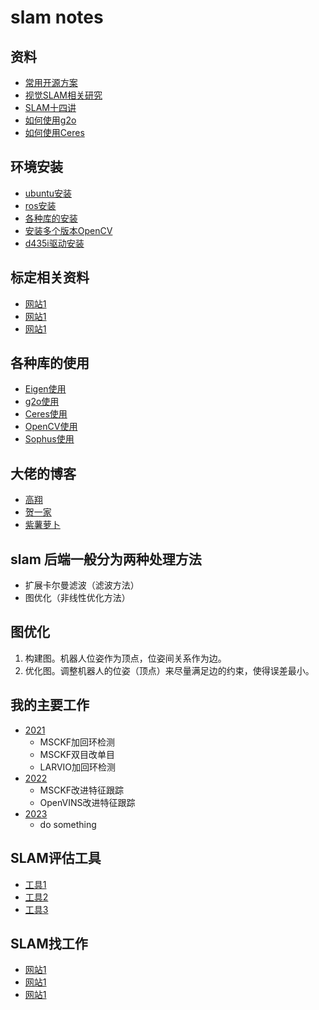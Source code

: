 # slam notes
## 资料
- [常用开源方案](https://github.com/liuqian62/notebook/tree/main/slamNotes/slam%E5%BC%80%E6%BA%90%E6%96%B9%E6%A1%88)
- [视觉SLAM相关研究](https://github.com/wuxiaolang/Visual_SLAM_Related_Research)
- [SLAM十四讲](https://github.com/liuqian62/notebook/blob/main/slamNotes/14%E8%AE%B2.md)
- [如何使用g2o](https://github.com/liuqian62/notebook/blob/main/slamNotes/use_g2o.md)
- [如何使用Ceres]()
## 环境安装
* [ubuntu安装]()
* [ros安装]()
* [各种库的安装]()
* [安装多个版本OpenCV]()
* [d435i驱动安装]()
## 标定相关资料
* [网站1]()
* [网站1]()
* [网站1]()
## 各种库的使用
* [Eigen使用]()
* [g2o使用]()
* [Ceres使用]()
* [OpenCV使用]()
* [Sophus使用]()
## 大佬的博客
* [高翔](https://www.cnblogs.com/gaoxiang12/)
* [贺一家](https://blog.csdn.net/heyijia0327?type=blog)
* [紫薯萝卜](https://www.zhihu.com/people/mao-shu-yuan/posts)


## slam 后端一般分为两种处理方法
* 扩展卡尔曼滤波（滤波方法）
* 图优化（非线性优化方法）

## 图优化
1. 构建图。机器人位姿作为顶点，位姿间关系作为边。
2. 优化图。调整机器人的位姿（顶点）来尽量满足边的约束，使得误差最小。


## 我的主要工作
* [2021]()
  * MSCKF加回环检测
  * MSCKF双目改单目
  * LARVIO加回环检测 
* [2022]()
  * MSCKF改进特征跟踪
  * OpenVINS改进特征跟踪
* [2023]()
  * do something 

## SLAM评估工具
* [工具1]()
* [工具2]()
* [工具3]()

## SLAM找工作
* [网站1]()
* [网站1]()
* [网站1]()
